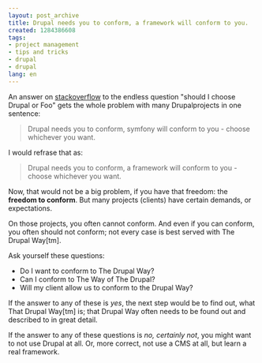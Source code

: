 ```yaml
---
layout: post_archive
title: Drupal needs you to conform, a framework will conform to you.
created: 1284386608
tags:
- project management
- tips and tricks
- drupal
- drupal
lang: en
---
```

An answer on <a href="http://stackoverflow.com/questions/3697789/why-use-symfony-not-drupal/3698456#3698456">stackoverflow</a> to the endless question "should I choose Drupal or Foo" gets the whole problem with many Drupalprojects in one sentence: 

<blockquote>
  Drupal needs you to conform, symfony will conform to you - choose whichever you want.
</blockquote>

I would refrase that as: 
<blockquote>
  Drupal needs you to conform, a framework will conform to you - choose whichever you want.
</blockquote>

Now, that would not be a big problem, if you have that freedom: the __freedom to conform__. But many projects (clients) have certain demands, or expectations. 

On those projects, you often cannot conform. And even if you can conform, you often should not conform; not every case is best served with The Drupal Way[tm]. 

Ask yourself these questions: 
 
 * Do I want to conform to The Drupal Way? 
 * Can I conform to The Way of The Drupal? 
 * Will my client allow us to conform to the Drupal Way?

If the answer to any of these is *yes*, the next step would be to find out, what That Drupal Way[tm] is; that Drupal Way often needs to be found out and described to in great detail. 

If the answer to any of these questions is *no, certainly not*, you might want to not use Drupal at all. Or, more correct, not use a CMS at all, but learn a real framework. 


